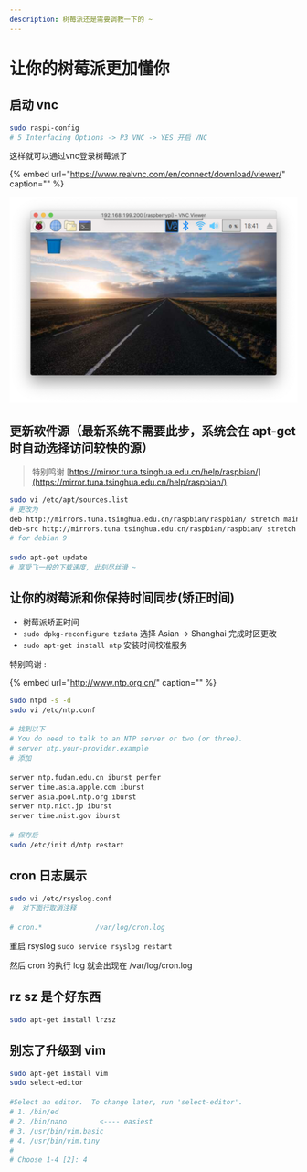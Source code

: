 ```yaml
---
description: 树莓派还是需要调教一下的 ~
---
```


# 让你的树莓派更加懂你

## 启动 vnc

```bash
sudo raspi-config
# 5 Interfacing Options -> P3 VNC -> YES 开启 VNC
```

这样就可以通过vnc登录树莓派了

{% embed url="https://www.realvnc.com/en/connect/download/viewer/" caption="" %}

![&#x6811;&#x8393;&#x6D3E;&#x7684;&#x7B2C;&#x4E00;&#x9762;](.gitbook/assets/wei-ming-ming-2.png)

## 更新软件源（最新系统不需要此步，系统会在 apt-get 时自动选择访问较快的源）

> 特别鸣谢 [https://mirror.tuna.tsinghua.edu.cn/help/raspbian/](https://mirror.tuna.tsinghua.edu.cn/help/raspbian/)

```bash
sudo vi /etc/apt/sources.list
# 更改为
deb http://mirrors.tuna.tsinghua.edu.cn/raspbian/raspbian/ stretch main non-free contrib
deb-src http://mirrors.tuna.tsinghua.edu.cn/raspbian/raspbian/ stretch main non-free contrib
# for debian 9

sudo apt-get update
# 享受飞一般的下载速度, 此刻尽丝滑 ~
```

## 让你的树莓派和你保持时间同步\(矫正时间\)

* 树莓派矫正时间
* `sudo dpkg-reconfigure tzdata` 选择 Asian -&gt; Shanghai 完成时区更改
* `sudo apt-get install ntp` 安装时间校准服务 

特别鸣谢 :

{% embed url="http://www.ntp.org.cn/" caption="" %}

```bash
sudo ntpd -s -d
sudo vi /etc/ntp.conf

# 找到以下
# You do need to talk to an NTP server or two (or three).
# server ntp.your-provider.example
# 添加

server ntp.fudan.edu.cn iburst perfer
server time.asia.apple.com iburst
server asia.pool.ntp.org iburst
server ntp.nict.jp iburst
server time.nist.gov iburst

# 保存后
sudo /etc/init.d/ntp restart
```

## cron 日志展示

```bash
sudo vi /etc/rsyslog.conf
#  对下面行取消注释

# cron.*             /var/log/cron.log
```

重启 rsyslog `sudo service rsyslog restart`

然后 cron 的执行 log 就会出现在 /var/log/cron.log

## rz sz 是个好东西

```bash
sudo apt-get install lrzsz
```

## 别忘了升级到 vim

```bash
sudo apt-get install vim
sudo select-editor

#Select an editor.  To change later, run 'select-editor'.
# 1. /bin/ed
# 2. /bin/nano        <---- easiest
# 3. /usr/bin/vim.basic
# 4. /usr/bin/vim.tiny
#
# Choose 1-4 [2]: 4
```


